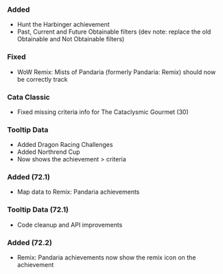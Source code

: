 ### Added
- Hunt the Harbinger achievement
- Past, Current and Future Obtainable filters (dev note: replace the old Obtainable and Not Obtainable filters)

### Fixed
- WoW Remix: Mists of Pandaria (formerly Pandaria: Remix) should now be correctly track

### Cata Classic
- Fixed missing criteria info for The Cataclysmic Gourmet (30)

### Tooltip Data
- Added Dragon Racing Challenges
- Added Northrend Cup
- Now shows the achievement > criteria

### Added (72.1)
- Map data to Remix: Pandaria achievements

### Tooltip Data (72.1)
- Code cleanup and API improvements

### Added (72.2)
- Remix: Pandaria achievements now show the remix icon on the achievement